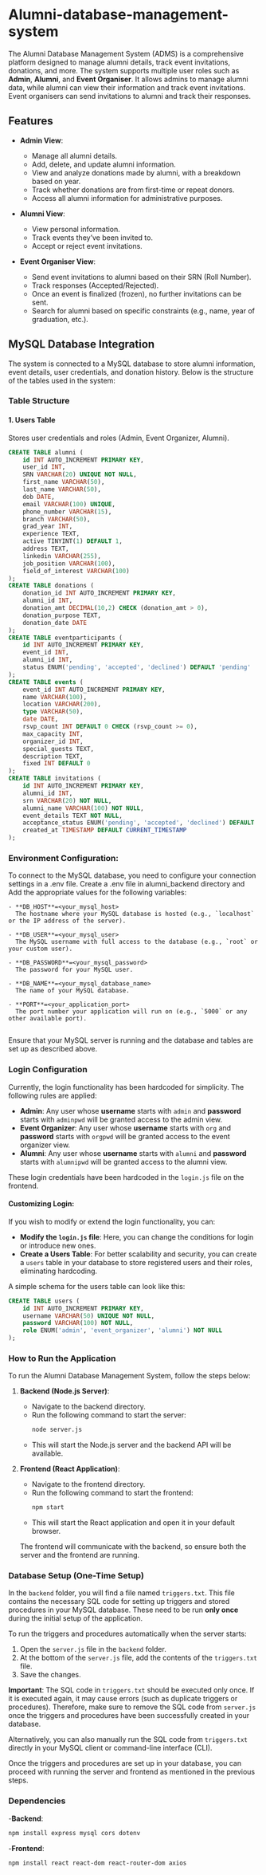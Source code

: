 # Alumni-database-management-system
The Alumni Database Management System (ADMS) is a comprehensive platform designed to manage alumni details, track event invitations, donations, and more. The system supports multiple user roles such as **Admin**, **Alumni**, and **Event Organiser**. It allows admins to manage alumni data, while alumni can view their information and track event invitations. Event organisers can send invitations to alumni and track their responses.

## Features

- **Admin View**:
  - Manage all alumni details.
  - Add, delete, and update alumni information.
  - View and analyze donations made by alumni, with a breakdown based on year.
  - Track whether donations are from first-time or repeat donors.
  - Access all alumni information for administrative purposes.

- **Alumni View**:
  - View personal information.
  - Track events they’ve been invited to.
  - Accept or reject event invitations.

- **Event Organiser View**:
  - Send event invitations to alumni based on their SRN (Roll Number).
  - Track responses (Accepted/Rejected).
  - Once an event is finalized (frozen), no further invitations can be sent.
  - Search for alumni based on specific constraints (e.g., name, year of graduation, etc.).

## MySQL Database Integration
The system is connected to a MySQL database to store alumni information, event details, user credentials, and donation history. Below is the structure of the tables used in the system:

### Table Structure

#### 1. **Users Table**
Stores user credentials and roles (Admin, Event Organizer, Alumni).
```sql
CREATE TABLE alumni (
    id INT AUTO_INCREMENT PRIMARY KEY,
    user_id INT,
    SRN VARCHAR(20) UNIQUE NOT NULL,
    first_name VARCHAR(50),
    last_name VARCHAR(50),
    dob DATE,
    email VARCHAR(100) UNIQUE,
    phone_number VARCHAR(15),
    branch VARCHAR(50),
    grad_year INT,
    experience TEXT,
    active TINYINT(1) DEFAULT 1,
    address TEXT,
    linkedin VARCHAR(255),
    job_position VARCHAR(100),
    field_of_interest VARCHAR(100)
);
CREATE TABLE donations (
    donation_id INT AUTO_INCREMENT PRIMARY KEY,
    alumni_id INT,
    donation_amt DECIMAL(10,2) CHECK (donation_amt > 0),
    donation_purpose TEXT,
    donation_date DATE
);
CREATE TABLE eventparticipants (
    id INT AUTO_INCREMENT PRIMARY KEY,
    event_id INT,
    alumni_id INT,
    status ENUM('pending', 'accepted', 'declined') DEFAULT 'pending'
);
CREATE TABLE events (
    event_id INT AUTO_INCREMENT PRIMARY KEY,
    name VARCHAR(100),
    location VARCHAR(200),
    type VARCHAR(50),
    date DATE,
    rsvp_count INT DEFAULT 0 CHECK (rsvp_count >= 0),
    max_capacity INT,
    organizer_id INT,
    special_guests TEXT,
    description TEXT,
    fixed INT DEFAULT 0
);
CREATE TABLE invitations (
    id INT AUTO_INCREMENT PRIMARY KEY,
    alumni_id INT,
    srn VARCHAR(20) NOT NULL,
    alumni_name VARCHAR(100) NOT NULL,
    event_details TEXT NOT NULL,
    acceptance_status ENUM('pending', 'accepted', 'declined') DEFAULT 'pending',
    created_at TIMESTAMP DEFAULT CURRENT_TIMESTAMP
);
```

### Environment Configuration:
To connect to the MySQL database, you need to configure your connection settings in a .env file.
Create a .env file in alumni_backend directory and Add the appropriate values for the following variables:

```env
- **DB_HOST**=<your_mysql_host>  
  The hostname where your MySQL database is hosted (e.g., `localhost` or the IP address of the server).

- **DB_USER**=<your_mysql_user>  
  The MySQL username with full access to the database (e.g., `root` or your custom user).

- **DB_PASSWORD**=<your_mysql_password>  
  The password for your MySQL user.

- **DB_NAME**=<your_mysql_database_name>  
  The name of your MySQL database.

- **PORT**=<your_application_port>  
  The port number your application will run on (e.g., `5000` or any other available port).
  
```

Ensure that your MySQL server is running and the database and tables are set up as described above.

### Login Configuration

Currently, the login functionality has been hardcoded for simplicity. The following rules are applied:

- **Admin**: Any user whose **username** starts with `admin` and **password** starts with `adminpwd` will be granted access to the admin view.
- **Event Organizer**: Any user whose **username** starts with `org` and **password** starts with `orgpwd` will be granted access to the event organizer view.
- **Alumni**: Any user whose **username** starts with `alumni` and **password** starts with `alumnipwd` will be granted access to the alumni view.

These login credentials have been hardcoded in the `login.js` file on the frontend.

#### Customizing Login:

If you wish to modify or extend the login functionality, you can:
- **Modify the `login.js` file**: Here, you can change the conditions for login or introduce new ones.
- **Create a Users Table**: For better scalability and security, you can create a `users` table in your database to store registered users and their roles, eliminating hardcoding.

A simple schema for the users table can look like this:

```sql
CREATE TABLE users (
    id INT AUTO_INCREMENT PRIMARY KEY,
    username VARCHAR(50) UNIQUE NOT NULL,
    password VARCHAR(100) NOT NULL,
    role ENUM('admin', 'event_organizer', 'alumni') NOT NULL
);
```

### How to Run the Application

To run the Alumni Database Management System, follow the steps below:

1. **Backend (Node.js Server)**:
   - Navigate to the backend directory.
   - Run the following command to start the server:
     ```bash
     node server.js
     ```
   - This will start the Node.js server and the backend API will be available.

2. **Frontend (React Application)**:
   - Navigate to the frontend directory.
   - Run the following command to start the frontend:
     ```bash
     npm start
     ```
   - This will start the React application and open it in your default browser.
   
   The frontend will communicate with the backend, so ensure both the server and the frontend are running.

### Database Setup (One-Time Setup)

In the `backend` folder, you will find a file named `triggers.txt`. This file contains the necessary SQL code for setting up triggers and stored procedures in your MySQL database. These need to be run **only once** during the initial setup of the application.

To run the triggers and procedures automatically when the server starts:

1. Open the `server.js` file in the `backend` folder.
2. At the bottom of the `server.js` file, add the contents of the `triggers.txt` file.
3. Save the changes.

**Important**: The SQL code in `triggers.txt` should be executed only once. If it is executed again, it may cause errors (such as duplicate triggers or procedures). Therefore, make sure to remove the SQL code from `server.js` once the triggers and procedures have been successfully created in your database.

Alternatively, you can also manually run the SQL code from `triggers.txt` directly in your MySQL client or command-line interface (CLI).

Once the triggers and procedures are set up in your database, you can proceed with running the server and frontend as mentioned in the previous steps.

### Dependencies
-**Backend**: 
```bash
npm install express mysql cors dotenv
```
-**Frontend**:
```bash
npm install react react-dom react-router-dom axios
```



